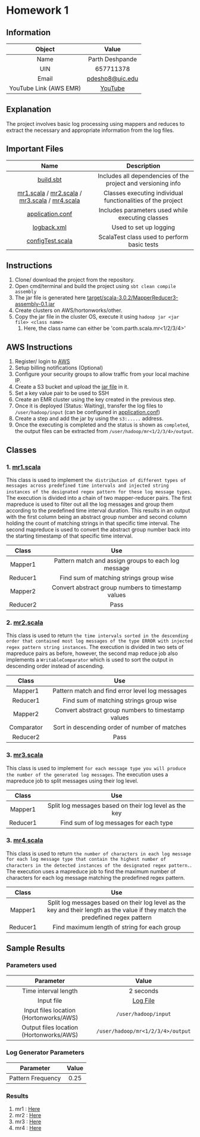 # Homework 1

## Information

| Object | Value |
| :---: | :---: |
|Name | Parth Deshpande|
| UIN | 657711378 |
| Email | [pdeshp8@uic.edu](mailto:pdeshp8@uic.edu)
| YouTube Link (AWS EMR) | [YouTube](https://www.youtube.com/watch?v=saT0XpBJd0M&t=3s)


## Explanation
The project involves basic log processing using mappers and reduces to extract the necessary and appropriate information from the log files.

## Important Files
Name | Description |
| :---: | :---: |
|[build.sbt](build.sbt) | Includes all dependencies of the project and versioning info |
|[mr1.scala](src/main/scala/com/parth/scala/mr1.scala) / [mr2.scala](src/main/scala/com/parth/scala/mr2.scala) / [mr3.scala](src/main/scala/com/parth/scala/mr3.scala) / [mr4.scala](src/main/scala/com/parth/scala/mr4.scala) | Classes executing individual functionalities of the project |
|[application.conf](src/main/resources/application.conf) | Includes parameters used while executing classes |
|[logback.xml](src/main/resources/logback.xml) | Used to set up logging |
|[configTest.scala](src/test/scala/com/parth/scala/configTest.scala) | ScalaTest class used to perform basic tests |

## Instructions
1. Clone/ download the project from the repository.
2. Open cmd/terminal and build the project using `sbt clean compile assembly`
3. The jar file is generated here [target/scala-3.0.2/MapperReducer3-assembly-0.1.jar](target/scala-3.0.2/MapperReducer3-assembly-0.1.jar)
4. Create clusters on AWS/hortonworks/other.
5. Copy the jar file in the cluster OS, execute it using `hadoop jar <jar file> <class name>`
   1. Here, the class name can either be 'com.parth.scala.mr<1/2/3/4>'

## AWS Instructions
1. Register/ login to [AWS](https://aws.amazon.com)
2. Setup billing notifications (Optional)
3. Configure your security groups to allow traffic from your local machine IP.
4. Create a S3 bucket and upload the [jar file](target/scala-3.0.2/MapperReducer3-assembly-0.1.jar) in it.
5. Set a key value pair to be used to SSH
6. Create an EMR cluster using the key created in the previous step.
7. Once it is deployed (Status: Waiting), transfer the log files to `/user/hadoop/input` (can be configured in [application.conf](src/main/resources/application.conf))
8. Create a step and add the jar by using the `s3:.....` address.
9. Once the executing is completed and the status is shown as `completed`, the output files can be extracted from `/user/hadoop/mr<1/2/3/4>/output`.

## Classes
### 1. [mr1.scala](src/main/scala/com/parth/scala/mr1.scala)
This class is used to implement `the distribution of different types of messages across predefined time intervals and injected string instances of the designated regex pattern for these log message types`.
The execution is divided into a chain of two mapper-reducer pairs. The first mapreduce is used to filter out all the log messages and group them according to the predefined time interval duration. This results in an output with the first column being an abstract group number and second column holding the count of matching strings in that specific time interval.
The second mapreduce is used to convert the abstract group number back into the starting timestamp of that specific time interval.

Class | Use
:---: | :---:
Mapper1 | Pattern match and assign groups to each log message
Reducer1 | Find sum of matching strings group wise
Mapper2 | Convert abstract group numbers to timestamp values
Reducer2 | Pass

### 2. [mr2.scala](src/main/scala/com/parth/scala/mr2.scala)
This class is used to return `the time intervals sorted in the descending order that contained most log messages of the type ERROR with injected regex pattern string instances`.
The execution is divided in two sets of mapreduce pairs as before, however, the second map reduce job also implements a `WritableComparator` which is used to sort the output in descending order instead of ascending.

Class | Use
:---: | :---:
Mapper1 | Pattern match and find error level log messages
Reducer1 | Find sum of matching strings group wise
Mapper2 | Convert abstract group numbers to timestamp values
Comparator | Sort in descending order of number of matches
Reducer2 | Pass

### 3. [mr3.scala](src/main/scala/com/parth/scala/mr3.scala)
This class is used to implement `for each message type you will produce the number of the generated log messages`.
The execution uses a mapreduce job to split messages using their log level.

Class | Use
:---: | :---:
Mapper1 | Split log messages based on their log level as the key
Reducer1 | Find sum of log messages for each type

### 3. [mr4.scala](src/main/scala/com/parth/scala/mr4.scala)
This class is used to return `the number of characters in each log message for each log message type that contain the highest number of characters in the detected instances of the designated regex pattern.`.
The execution uses a mapreduce job to find the maximum number of characters for each log message matching the predefined regex pattern.

Class | Use
:---: | :---:
Mapper1 | Split log messages based on their log level as the key and their length as the value if they match the predefined regex pattern
Reducer1 | Find maximum length of string for each group

## Sample Results
### Parameters used 

Parameter | Value
:---: | :---:
Time interval length | 2 seconds
Input file | [Log File](results/input_log.log)
Input files location (Hortonworks/AWS) | `/user/hadoop/input`
Output files location (Hortonworks/AWS) | `/user/hadoop/mr<1/2/3/4>/output`

### Log Generator Parameters

Parameter | Value
:---: | :---:
Pattern Frequency | 0.25

### Results
1. mr1 : [Here](results/output-r-00000_mr1)
2. mr2 : [Here](results/part-r-00000_mr2)
3. mr3 : [Here](results/part-r-00000_mr3)
4. mr4 : [Here](results/part-r-00000_mr4)